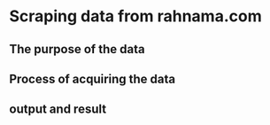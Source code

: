 # Scraping data from rahnama.com
## The purpose of the data

## Process of acquiring the data

## output and result
